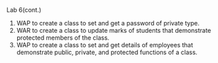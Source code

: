 Lab 6(cont.)
1. WAP to create a class to set and get a password of private type.
2. WAR to create a class to update marks of students that demonstrate protected members of the class.
3. WAP to create a class to set and get details of employees that demonstrate public, private, and protected functions of a class.
